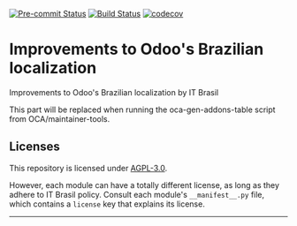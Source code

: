 
<!-- /!\ Non OCA Context : Set here the badge of your runbot / runboat instance. -->
[![Pre-commit Status](https://github.com/itbrasil-odoo/itbr-l10n-brazil/actions/workflows/pre-commit.yml/badge.svg?branch=17.0)](https://github.com/itbrasil-odoo/itbr-l10n-brazil/actions/workflows/pre-commit.yml?query=branch%3A17.0)
[![Build Status](https://github.com/itbrasil-odoo/itbr-l10n-brazil/actions/workflows/test.yml/badge.svg?branch=17.0)](https://github.com/itbrasil-odoo/itbr-l10n-brazil/actions/workflows/test.yml?query=branch%3A17.0)
[![codecov](https://codecov.io/gh/itbrasil-odoo/itbr-l10n-brazil/branch/17.0/graph/badge.svg)](https://codecov.io/gh/itbrasil-odoo/itbr-l10n-brazil)
<!-- /!\ Non OCA Context : Set here the badge of your translation instance. -->

<!-- /!\ do not modify above this line -->

# Improvements to Odoo's Brazilian localization

Improvements to Odoo's Brazilian localization by IT Brasil

<!-- /!\ do not modify below this line -->

<!-- prettier-ignore-start -->

[//]: # (addons)

This part will be replaced when running the oca-gen-addons-table script from OCA/maintainer-tools.

[//]: # (end addons)

<!-- prettier-ignore-end -->

## Licenses

This repository is licensed under [AGPL-3.0](LICENSE).

However, each module can have a totally different license, as long as they adhere to IT Brasil
policy. Consult each module's `__manifest__.py` file, which contains a `license` key
that explains its license.

----
<!-- /!\ Non OCA Context : Set here the full description of your organization. -->
